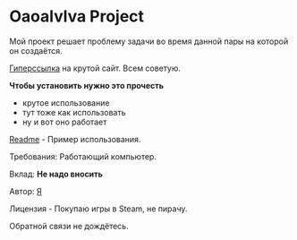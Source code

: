 # Oaoalvlva Project
Мой проект решает проблему задачи во время данной пары на которой он создаётся.

[Гиперссылка](youtube.com) на крутой сайт. Всем советую.

**Чтобы установить нужно это прочесть**
- крутое использование
- тут тоже как использовать
- ну и вот оно работает

[Readme](https://github.com/Idkreally-cpu/Idkreally-cpu/tree/main) - Пример использования.

Требования: Работающий компьютер.

Вклад: **Не надо вносить**

Автор: [Я](https://github.com/Idkreally-cpu)

Лицензия - Покупаю игры в Steam, не пирачу.

Обратной связи не дождётесь.
